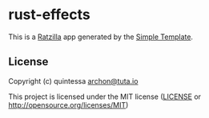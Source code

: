 # rust-effects

This is a [Ratzilla] app generated by the [Simple Template].

[Ratzilla]: https://github.com/orhun/ratzilla
[Simple Template]: https://github.com/orhun/ratzilla/tree/main/templates/simple

## License

Copyright (c) quintessa <archon@tuta.io>

This project is licensed under the MIT license ([LICENSE] or <http://opensource.org/licenses/MIT>)

[LICENSE]: ./LICENSE
